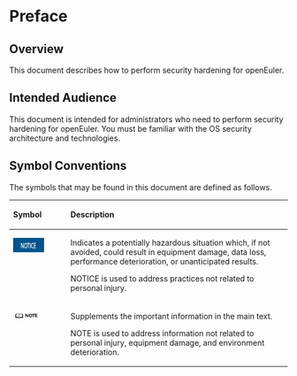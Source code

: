# Preface<a name="EN-US_TOPIC_0192073984"></a>

## Overview<a name="section4537382116410"></a>

This document describes how to perform security hardening for openEuler.

## Intended Audience<a name="section4378592816410"></a>

This document is intended for administrators who need to perform security hardening for openEuler. You must be familiar with the OS security architecture and technologies.

## Symbol Conventions<a name="section133020216410"></a>

The symbols that may be found in this document are defined as follows.

<a name="table186150423318"></a>
<table><thead align="left"><tr id="row13616204263112"><th class="cellrowborder" valign="top" width="20.580000000000002%" id="mcps1.1.3.1.1"><p id="p961684263110"><a name="p961684263110"></a><a name="p961684263110"></a><strong id="b2136615816410"><a name="b2136615816410"></a><a name="b2136615816410"></a>Symbol</strong></p>
</th>
<th class="cellrowborder" valign="top" width="79.42%" id="mcps1.1.3.1.2"><p id="p2061694220310"><a name="p2061694220310"></a><a name="p2061694220310"></a><strong id="b433015420109"><a name="b433015420109"></a><a name="b433015420109"></a>Description</strong></p>
</th>
</tr>
</thead>
<tbody><tr id="row1261613422317"><td class="cellrowborder" valign="top" width="20.580000000000002%" headers="mcps1.1.3.1.1 "><p id="p26161742113112"><a name="p26161742113112"></a><a name="p26161742113112"></a><a name="image36161842153117"></a><a name="image36161842153117"></a><span><img class="" id="image36161842153117" height="25.270000000000003" width="55.9265" src="figures/en-us_image_0221925211.png"></span></p>
</td>
<td class="cellrowborder" valign="top" width="79.42%" headers="mcps1.1.3.1.2 "><p id="p8616104211319"><a name="p8616104211319"></a><a name="p8616104211319"></a>Indicates a potentially hazardous situation which, if not avoided, could result in equipment damage, data loss, performance deterioration, or unanticipated results.</p>
<p id="p1361619422311"><a name="p1361619422311"></a><a name="p1361619422311"></a>NOTICE is used to address practices not related to personal injury.</p>
</td>
</tr>
<tr id="row16616142153112"><td class="cellrowborder" valign="top" width="20.580000000000002%" headers="mcps1.1.3.1.1 "><p id="p1161611423315"><a name="p1161611423315"></a><a name="p1161611423315"></a><a name="image19616842103118"></a><a name="image19616842103118"></a><span><img class="" id="image19616842103118" height="15.96" width="47.88" src="figures/en-us_image_0221925212.png"></span></p>
</td>
<td class="cellrowborder" valign="top" width="79.42%" headers="mcps1.1.3.1.2 "><p id="p1961614429313"><a name="p1961614429313"></a><a name="p1961614429313"></a>Supplements the important information in the main text.</p>
<p id="p196165425316"><a name="p196165425316"></a><a name="p196165425316"></a>NOTE is used to address information not related to personal injury, equipment damage, and environment deterioration.</p>
</td>
</tr>
</tbody>
</table>

